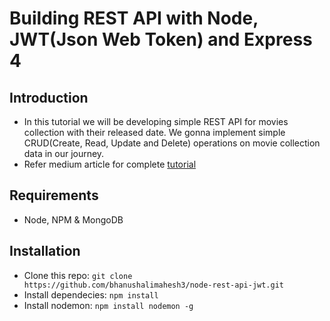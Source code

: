 # Building REST API with Node, JWT(Json Web Token) and Express 4

## Introduction
* In this tutorial we will be developing simple REST API for movies collection with their released date. We gonna implement simple CRUD(Create, Read, Update and Delete) operations on movie collection data in our journey.
* Refer medium article for complete [tutorial](https://medium.com/@bhanushali.mahesh3/building-a-restful-crud-api-with-node-js-jwt-bcrypt-express-and-mongodb-4e1fb20b7f3d)

## Requirements
* Node, NPM & MongoDB

## Installation
* Clone this repo: ``` git clone https://github.com/bhanushalimahesh3/node-rest-api-jwt.git ```
* Install dependecies: ``` npm install ```
* Install nodemon: ``` npm install nodemon -g ```

 

